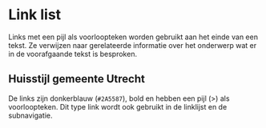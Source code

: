 <!-- @license CC0-1.0 -->

# Link list

Links met een pijl als voorloopteken worden gebruikt aan het einde van een tekst. Ze verwijzen naar gerelateerde informatie over het onderwerp wat er in de voorafgaande tekst is besproken.

## Huisstijl gemeente Utrecht

De links zijn donkerblauw (`#2A5587`), bold en hebben een pijl (>) als voorloopteken. Dit type link wordt ook gebruikt in de linklijst en de subnavigatie.
